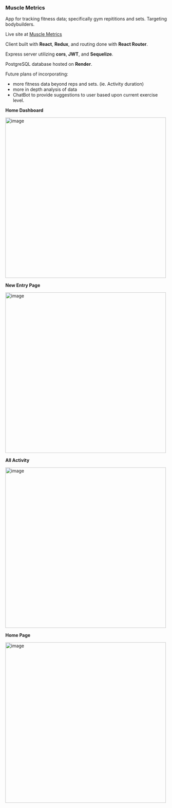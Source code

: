 ### Muscle Metrics

App for tracking fitness data; specifically gym repititions and sets. Targeting bodybuilders.

Live site at [Muscle Metrics](https://muscle-metrics.onrender.com/)

Client built with **React**, **Redux**, and routing done with **React Router**.

Express server utilizing **cors**, **JWT**, and **Sequelize**.

PostgreSQL database hosted on **Render**.

Future plans of incorporating:
  - more fitness data beyond reps and sets. (ie. Activity duration)
  - more in depth analysis of data
  - ChatBot to provide suggestions to user based upon current exercise level.

**Home Dashboard**

<img width="500" alt="image" src="https://github.com/jerrendang/activity_tracker/assets/16262549/eb6110f3-2e0c-4857-bde3-67a28d68a54f">

**New Entry Page**

<img width="500" alt="image" src="https://github.com/jerrendang/activity_tracker/assets/16262549/2638d1c8-063d-4604-bfa9-b290c242eb22">

**All Activity**

<img width="500" alt="image" src="https://github.com/jerrendang/activity_tracker/assets/16262549/9e5546ce-c0b0-4420-8dfb-8d9a5e1ba8c3">

**Home Page**

<img width="500" alt="image" src="https://github.com/jerrendang/activity_tracker/assets/16262549/c0b71f64-028e-42b4-97de-cac494270d37">
